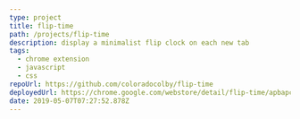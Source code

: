 ```yaml
---
type: project
title: flip-time
path: /projects/flip-time
description: display a minimalist flip clock on each new tab
tags:
  - chrome extension
  - javascript
  - css
repoUrl: https://github.com/coloradocolby/flip-time
deployedUrl: https://chrome.google.com/webstore/detail/flip-time/apbapccfgemhlnbckbjjdbkpbkllbbib?hl=en
date: 2019-05-07T07:27:52.878Z
---
```

